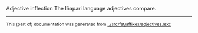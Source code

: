 Adjective inflection
The Iñapari language adjectives compare.



* * *
<small>This (part of) documentation was generated from [../src/fst/affixes/adjectives.lexc](http://github.com/giellalt/lang-inp/blob/main/../src/fst/affixes/adjectives.lexc)</small>